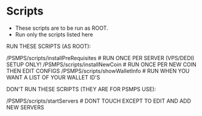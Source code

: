 Scripts
========

- These scripts are to be run as ROOT.
- Run only the scripts listed here



RUN THESE SCRIPTS (AS ROOT):

/PSMPS/scripts/installPreRequisites           # RUN ONCE PER SERVER (VPS/DEDI) SETUP ONLY!
/PSMPS/scripts/installNewCoin                 # RUN ONCE PER NEW COIN THEN EDIT CONFIGS
/PSMPS/scripts/showWalletInfo                 # RUN WHEN YOU WANT A LIST OF YOUR WALLET ID'S




DON'T RUN THESE SCRIPTS (THEY ARE FOR PSMPS USE):

/PSMPS/scripts/startServers                  # DONT TOUCH EXCEPT TO EDIT AND ADD NEW SERVERS
